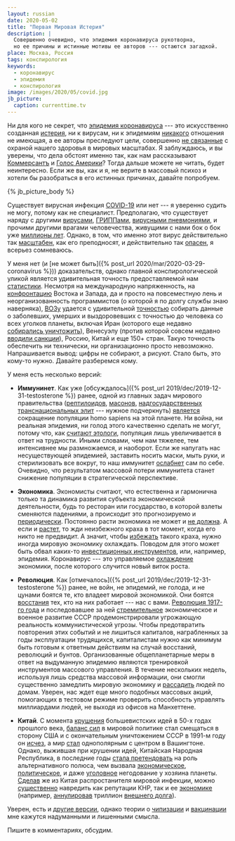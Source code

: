 ```yaml
---
layout: russian
date: 2020-05-02
title: "Первая Мировая Истерия"
description: |
  Совершенно очевидно, что эпидемия коронавируса рукотворна,
  но ее причины и истинные мотивы ее авторов --- остаются загадкой.
place: Москва, Россия
tags: конспирология
keywords:
  - коронавирус
  - эпидемия
  - конспирология
image: /images/2020/05/covid.jpg
jb_picture:
  caption: currenttime.tv
---
```


Ни для кого не секрет, что
[эпидемия коронавируса](https://ru.wikipedia.org/wiki/%D0%9F%D0%B0%D0%BD%D0%B4%D0%B5%D0%BC%D0%B8%D1%8F_COVID-19)
--- это искусственно
созданная [истерия](https://hromadske.ua/ru/posts/isteriya-iz-za-malenkogo-grippa-prezident-brazilii-zayavil-chto-lyudyam-govoryat-nepravdu-ob-opasnostyah-koronavirusa),
ни к вирусам, ни к эпидемиям [никакого](https://www.klerk.ru/blogs/turov/496842/) отношения
не имеющая, а ее авторы преследуют цели, совершенно
[не связанные](https://www.youtube.com/watch?v=9xvfevwDe2Q) с
охраной нашего здоровья в мировых масштабах. Я заблуждаюсь, и вы уверены,
что дела обстоят именно так, как нам рассказывают
[Коммерсантъ](https://www.kommersant.ru/theme/3304)
и
[Голос Америки](https://www.golos-ameriki.ru/p/7298.html)?
Тогда дальше можете не читать, будет неинтересно. Если же вы,
как и я, не верите в массовый психоз и хотели бы разобраться в его
истинных причинах, давайте попробуем.

<!--more-->

{% jb_picture_body %}

Существует вирусная инфекция [COVID-19](https://ru.wikipedia.org/wiki/COVID-19)
или нет --- я уверенно судить не могу,
потому как не специалист. Предполагаю, что существует наряду с другими
[вирусами](https://ru.wikipedia.org/wiki/%D0%9C%D0%B5%D1%82%D0%B0%D0%BF%D0%BD%D0%B5%D0%B2%D0%BC%D0%BE%D0%B2%D0%B8%D1%80%D1%83%D1%81_%D1%87%D0%B5%D0%BB%D0%BE%D0%B2%D0%B5%D0%BA%D0%B0),
[ГРИППами](https://ru.wikipedia.org/wiki/%D0%93%D1%80%D0%B8%D0%BF%D0%BF),
[вирусными пневмониями](https://ru.wikipedia.org/wiki/%D0%92%D0%B8%D1%80%D1%83%D1%81%D0%BD%D0%B0%D1%8F_%D0%BF%D0%BD%D0%B5%D0%B2%D0%BC%D0%BE%D0%BD%D0%B8%D1%8F),
и прочими другими врагами человечества, живущими с нами бок о бок
уже [миллионы лет](https://ru.wikipedia.org/wiki/%D0%AD%D0%B2%D0%BE%D0%BB%D1%8E%D1%86%D0%B8%D1%8F_%D0%B2%D0%B8%D1%80%D1%83%D1%81%D0%BE%D0%B2).
Однако, в том, что именно этот вирус действительно так
[масштабен](https://www.bbc.com/russian/features-51362192), как его
преподносят, и действительно так
[опасен](https://ria.ru/20200319/1568742369.html), я всерьез сомневаюсь.

У меня нет (и [не может быть]({% post_url 2020/mar/2020-03-29-coronavirus %}))
доказательств, однако главной конспирологической
уликой является удивительная точность предоставляемой нам
[статистики](https://fakty.com.ua/ru/svit/20200502-karta-poshyrennya-koronavirusu-onlajn-statystyka/).
Несмотря на международную напряженность, на
[конфронтацию](https://ru.wikipedia.org/wiki/%D0%93%D1%80%D0%B0%D0%B6%D0%B4%D0%B0%D0%BD%D1%81%D0%BA%D0%B0%D1%8F_%D0%B2%D0%BE%D0%B9%D0%BD%D0%B0_%D0%B2_%D0%A1%D0%B8%D1%80%D0%B8%D0%B8)
Востока и Запада,
да и просто на повсеместную лень и неорганизованность программистов
(о которой я по долгу службы знаю наверняка),
[ВОЗу](https://www.who.int/ru) удается с удивительной
[точностью](https://www.rbc.ru/society/02/05/2020/5e2fe9459a79479d102bada6)
собирать данные о заболевших, умерших и выздоровевших с точностью
до человека со всех уголков планеты, включая Иран (которого еще недавно
[собирались уничтожить](https://www.pravda.com.ua/rus/news/2019/05/20/7215503/)),
Венесуэлу (против которой совсем недавно [вводили санкции](https://www.bbc.com/russian/news-47039100)),
Россию, Китай и еще 150+ стран.
Такую точность обеспечить ни технически, ни организационно
просто невозможно. Напрашивается вывод: цифры не собирают, а рисуют.
Стало быть, это кому-то нужно. Давайте разберемся кому.

У меня есть несколько версий:

  * **Иммунинет**.
    Как уже [обсуждалось]({% post_url 2019/dec/2019-12-31-testosterone %})
    ранее, одной из главных задач мирового правительства
    ([рептилоидов](https://ru.wikipedia.org/wiki/%D0%A0%D0%B5%D0%BF%D1%82%D0%B8%D0%BB%D0%BE%D0%B8%D0%B4%D1%8B),
    [масонов](https://ru.wikipedia.org/wiki/%D0%9C%D0%B0%D1%81%D0%BE%D0%BD%D1%81%D1%82%D0%B2%D0%BE),
    [надгосударственных транснациональных элит](https://cyberleninka.ru/article/n/transnatsionalnaya-elita-kontseptualizatsiya-ponyatiya/viewer)
    --- нужное подчеркнуть)
    [является](https://historiosophy.ru/sokrashhenie-chislennosti-naseleniya-zemli-cel-globalnoj-demograficheskoj-politiki/)
    сокращение популяции homo sapiens на этой планете. Ни война,
    ни реальная эпидемия, ни голод этого качественно сделать не могут,
    потому что, как [считают этологи](https://ru.wikipedia.org/wiki/%D0%9A%D1%8D%D0%BB%D1%85%D1%83%D0%BD,_%D0%94%D0%B6%D0%BE%D0%BD_%28%D1%8D%D1%82%D0%BE%D0%BB%D0%BE%D0%B3%29),
    популяция лишь увеличивается в ответ
    на трудности. Иными словами, чем нам тяжелее, тем интенсивнее мы
    размножаемся, и наоборот. Если же напугать нас несуществующей эпидемией,
    заставить носить маски, мыть руки, и стерилизовать все вокруг, то
    наш иммунитет [ослабнет](https://golos.ua/i/747090) сам по себе. Очевидно, что результатом
    массовой потери иммунитета станет снижение популяции в стратегической
    перспективе.

  * **Экономика**.
    Экономисты считают, что естественна и гармонична только та динамика развития
    субъекта экономической деятельности, будь то ресторан или государство,
    в которой взлеты сменяются падениями, а происходит это
    прогнозируемо и [периодически](https://ru.wikipedia.org/wiki/%D0%AD%D0%BA%D0%BE%D0%BD%D0%BE%D0%BC%D0%B8%D1%87%D0%B5%D1%81%D0%BA%D0%B8%D0%B5_%D1%86%D0%B8%D0%BA%D0%BB%D1%8B).
    Постоянно расти экономика не может и [не должна](https://theoryandpractice.ru/posts/17485-ne-rabotat-i-ne-pokupat-kak-spasti-planetu-zamedliv-ekonomicheskiy-rost).
    А если и [растет](http://www.ng.ru/economics/2018-12-20/4_7470_peregrev.html),
    то жди неизбежного краха в тот момент, когда его никто
    не предвидит. А значит, чтобы
    [избежать](https://www.seb.ee/ru/forum/ekonomicheskaya-sreda/silnyy-ekonomicheskiy-rost-eto-horosho-no-stoit-zadumatsya-i-o)
    такого краха, нужно иногда мировую
    экономику охлаждать. Поводом для этого может быть обвал
    каких-то [инвестиционных инструментов](https://ru.wikipedia.org/wiki/%D0%A4%D0%B8%D0%BD%D0%B0%D0%BD%D1%81%D0%BE%D0%B2%D1%8B%D0%B9_%D0%BA%D1%80%D0%B8%D0%B7%D0%B8%D1%81_2007%E2%80%942008_%D0%B3%D0%BE%D0%B4%D0%BE%D0%B2),
    или, например, эпидемия.
    Коронавирус --- это управляемое [охлаждение](https://www.newsru.com/finance/15apr2020/economicusa.html)
    экономики, после которого случится новый виток роста.

  * **Революция**.
    Как [отмечалось]({% post_url 2019/dec/2019-12-31-testosterone %}) ранее, не войн,
    не эпидемий, не голода, и не цунами боятся те, кто владеет мировой
    экономикой. Они боятся
    [восстания](https://ru.wikipedia.org/wiki/%D0%9A%D0%BB%D0%B0%D1%81%D1%81%D0%BE%D0%B2%D0%B0%D1%8F_%D0%B1%D0%BE%D1%80%D1%8C%D0%B1%D0%B0)
    тех, кто на них работает --- нас с вами.
    [Революция 1917-го года](https://ru.wikipedia.org/wiki/%D0%A0%D0%B5%D0%B2%D0%BE%D0%BB%D1%8E%D1%86%D0%B8%D1%8F_1917_%D0%B3%D0%BE%D0%B4%D0%B0_%D0%B2_%D0%A0%D0%BE%D1%81%D1%81%D0%B8%D0%B8)
    и последовавшее за ней
    [стремительное](https://histrf.ru/biblioteka/b/etapy-razvitiia-sovietskogho-soiuza) экономическое
    и военное развитие СССР продемонстрировали угрожающую реальность коммунистической угрозы.
    Чтобы предотвратить повторения этих событий и не лишиться капиталов,
    награбленных за годы эксплуатации трудящихся, капиталистам нужно как
    минимум быть готовым к ответным действиям на случай восстаний, революций
    и бунтов. Организованные общепланетарные меры
    в ответ на выдуманную эпидемию являются тренировкой инструментов массового
    управления. В течение нескольких недель, используя лишь средства массовой
    информации, они смогли существенно замедлить мировую экономику и
    [рассадить](https://meduza.io/short/2020/03/30/lyudey-po-vsemu-miru-prizyvayut-ostavatsya-doma-skolko-chelovek-nahodyatsya-v-izolyatsii)
    людей по домам. Уверен, нас ждет еще много подобных массовых акций, помогающих
    в тестовом режиме проверить способность управлять миллиардами людей,
    не выходя из офисов на Манхеттене.

  * **Китай**.
    С момента [крушения](https://republic.ru/posts/89793)
    большевистских идей в 50-х годах прошлого века,
    [баланс сил](https://ru.wikipedia.org/wiki/%D0%91%D0%B0%D0%BB%D0%B0%D0%BD%D1%81_%D1%81%D0%B8%D0%BB_%28%D0%B3%D0%B5%D0%BE%D0%BF%D0%BE%D0%BB%D0%B8%D1%82%D0%B8%D0%BA%D0%B0%29)
    в мировой политике стал смещаться в сторону США и с окончательным
    уничтожением СССР в 1991-м году он [исчез](https://ru.wikipedia.org/wiki/%D0%A0%D0%B0%D1%81%D0%BF%D0%B0%D0%B4_%D0%A1%D0%A1%D0%A1%D0%A0),
    а мир [стал](https://www.n-kurs.ru/spravka/1011/) однополярным с центром
    в Вашингтоне. Однако, выжившая при крушении идей, Китайская Народная Республика,
    в последние годы [стала претендовать](https://tass.ru/politika/7380485)
    на роль альтернативного полюса, чем
    вызвала
    [экономическое](https://www.pravda.com.ua/rus/news/2020/02/26/7241690/),
    [политическое](https://www.dw.com/ru/%D0%BA%D0%B8%D1%82%D0%B0%D0%B9-%D0%B2%D0%B2%D0%BE%D0%B4%D0%B8%D1%82-%D1%81%D0%B0%D0%BD%D0%BA%D1%86%D0%B8%D0%B8-%D0%BF%D1%80%D0%BE%D1%82%D0%B8%D0%B2-%D1%81%D1%88%D0%B0-%D0%B8%D0%B7-%D0%B7%D0%B0-%D0%B3%D0%BE%D0%BD%D0%BA%D0%BE%D0%BD%D0%B3%D0%B0/a-51496715),
    и даже
    [уголовное](https://www.bbc.com/ukrainian/news-russian-46465492) негодование у хозяина
    планеты. [Сделав](https://www.golos-ameriki.ru/a/trump-warns-china-coronavirus-outbreak-possible-consequences/5378798.html)
    же из Китая распростанителя мировой инфекции, можно
    [существенно](https://korrespondent.net/world/4223863-ssha-hotoviat-protyv-kytaia-sanktsyy-za-COVID-19-smy)
    навредить как репутации КНР, так и ее
    [экономике](https://www.newsru.com/finance/17apr2020/china_vvp.html)
    (например, [аннулировав](https://strana.ua/news/260685-koronavirus-v-mire-v-ssha-vystavili-isk-kitaju-na-1-2-trilliona-dollarov.html) триллион
    [внешнего долга](https://ru.wikipedia.org/wiki/%D0%93%D0%BE%D1%81%D1%83%D0%B4%D0%B0%D1%80%D1%81%D1%82%D0%B2%D0%B5%D0%BD%D0%BD%D1%8B%D0%B9_%D0%B4%D0%BE%D0%BB%D0%B3_%D0%A1%D0%A8%D0%90)).

Уверен, есть и [другие версии](https://vesti.ua/mir/kokain-i-satanisty-demokraty-pochemu-koronavirus-schitayut-teoriej-zagovora),
однако теории о
[чипизации](https://www.ntv.ru/novosti/2325643/) и
[вакцинации](https://lenta.ru/columns/2010/03/18/vaccine/)
мне кажутся надуманными и лишенными смысла.

Пишите в комментариях, обсудим.

